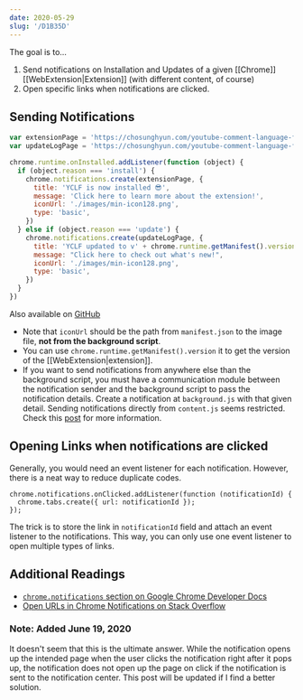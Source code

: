 ```yaml
---
date: 2020-05-29
slug: '/D1B35D'
---
```


The goal is to...

1. Send notifications on Installation and Updates of a given [[Chrome]] [[WebExtension|Extension]] (with different content, of course)
2. Open specific links when notifications are clicked.

## Sending Notifications

```js
var extensionPage = 'https://chosunghyun.com/youtube-comment-language-filter'
var updateLogPage = 'https://chosunghyun.com/youtube-comment-language-filter/updates'

chrome.runtime.onInstalled.addListener(function (object) {
  if (object.reason === 'install') {
    chrome.notifications.create(extensionPage, {
      title: 'YCLF is now installed 😎',
      message: 'Click here to learn more about the extension!',
      iconUrl: './images/min-icon128.png',
      type: 'basic',
    })
  } else if (object.reason === 'update') {
    chrome.notifications.create(updateLogPage, {
      title: 'YCLF updated to v' + chrome.runtime.getManifest().version + ' 🚀',
      message: "Click here to check out what's new!",
      iconUrl: './images/min-icon128.png',
      type: 'basic',
    })
  }
})
```

Also available on [GitHub](https://github.com/anaclumos/youtube-comment-language-filter/blob/master/extension/scripts/background.js)

- Note that `iconUrl` should be the path from `manifest.json` to the image file, **not from the background script**.
- You can use `chrome.runtime.getManifest().version` it to get the version of the [[WebExtension|extension]].
- If you want to send notifications from anywhere else than the background script, you must have a communication module between the notification sender and the background script to pass the notification details. Create a notification at `background.js` with that given detail. Sending notifications directly from `content.js` seems restricted. Check this [post](https://medium.com/@moshfeu/notifications-in-chrome-extension-50aac17b3b7d) for more information.

## Opening Links when notifications are clicked

Generally, you would need an event listener for each notification. However, there is a neat way to reduce duplicate codes.

    chrome.notifications.onClicked.addListener(function (notificationId) {
      chrome.tabs.create({ url: notificationId });
    });

The trick is to store the link in `notificationId` field and attach an event listener to the notifications. This way, you can only use one event listener to open multiple types of links.

## Additional Readings

- [`chrome.notifications` section on Google Chrome Developer Docs](https://developer.chrome.com/extensions/notifications)
- [Open URLs in Chrome Notifications on Stack Overflow](https://stackoverflow.com/questions/25956441/open-urls-in-chrome-notifications/25958876)

### Note: Added June 19, 2020

It doesn't seem that this is the ultimate answer. While the notification opens up the intended page when the user clicks the notification right after it pops up, the notification does not open up the page on click if the notification is sent to the notification center. This post will be updated if I find a better solution.
